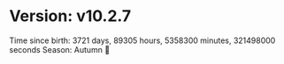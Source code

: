 # Version: v10.2.7
Time since birth: 3721 days, 89305 hours, 5358300 minutes, 321498000 seconds
Season: Autumn 🍁
